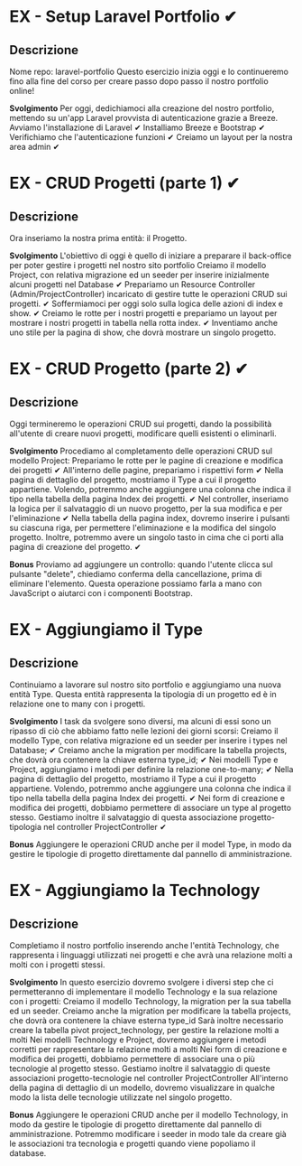# EX - Setup Laravel Portfolio ✔
## Descrizione
Nome repo: laravel-portfolio
Questo esercizio inizia oggi e lo continueremo fino alla fine del corso per creare passo dopo passo il nostro portfolio online!

**Svolgimento**
Per oggi, dedichiamoci alla creazione del nostro portfolio, mettendo su un'app Laravel provvista di autenticazione grazie a Breeze.
    Avviamo l'installazione di Laravel ✔
    Installiamo Breeze e Bootstrap ✔
    Verifichiamo che l'autenticazione funzioni ✔
    Creiamo un layout per la nostra area admin ✔

# EX - CRUD Progetti (parte 1) ✔
## Descrizione
Ora inseriamo la nostra prima entità: il Progetto.

**Svolgimento**
L'obiettivo di oggi è quello di iniziare a preparare il back-office per poter gestire i progetti nel nostro sito portfolio
    Creiamo il modello Project, con relativa migrazione ed un seeder per inserire inizialmente alcuni progetti nel Database ✔
    Prepariamo un Resource Controller (Admin/ProjectController) incaricato di gestire tutte le operazioni CRUD sui progetti. ✔
    Soffermiamoci per oggi solo sulla logica delle azioni di index e show. ✔
    Creiamo le rotte per i nostri progetti e prepariamo un layout per mostrare i nostri progetti in tabella nella rotta index. ✔ 
    Inventiamo anche uno stile per la pagina di show, che dovrà mostrare un singolo progetto. 

# EX - CRUD Progetto (parte 2) ✔
## Descrizione
Oggi termineremo le operazioni CRUD sui progetti, dando la possibilità all'utente di creare nuovi progetti, modificare quelli esistenti o eliminarli.

**Svolgimento**
Procediamo al completamento delle operazioni CRUD sul modello Project:
    Prepariamo le rotte per le pagine di creazione e modifica dei progetti ✔
    All'interno delle pagine, prepariamo i rispettivi form ✔
    Nella pagina di dettaglio del progetto, mostriamo il Type a cui il progetto appartiene. Volendo, potremmo anche aggiungere una colonna che indica il tipo nella tabella della pagina Index dei progetti. ✔
    Nel controller, inseriamo la logica per il salvataggio di un nuovo progetto, per la sua modifica e per l'eliminazione ✔
    Nella tabella della pagina index, dovremo inserire i pulsanti su ciascuna riga, per permettere l'eliminazione e la modifica del singolo progetto. Inoltre, potremmo avere un singolo tasto in cima che ci porti alla pagina di creazione del progetto. ✔

**Bonus**
Proviamo ad aggiungere un controllo: quando l'utente clicca sul pulsante "delete", chiediamo conferma della cancellazione, prima di eliminare l'elemento. Questa operazione possiamo farla a mano con JavaScript o aiutarci con i componenti Bootstrap.

# EX - Aggiungiamo il Type
## Descrizione
Continuiamo a lavorare sul nostro sito portfolio e aggiungiamo una nuova entità Type. Questa entità rappresenta la tipologia di un progetto ed è in relazione one to many con i progetti.

**Svolgimento**
I task da svolgere sono diversi, ma alcuni di essi sono un ripasso di ciò che abbiamo fatto nelle lezioni dei giorni scorsi: 
    Creiamo il modello Type, con relativa migrazione ed un seeder per inserire i types nel Database; ✔
    Creiamo anche la migration per modificare la tabella projects, che dovrà ora contenere la chiave esterna type_id; ✔
    Nei modelli Type e Project, aggiungiamo i metodi per definire la relazione one-to-many; ✔
    Nella pagina di dettaglio del progetto, mostriamo il Type a cui il progetto appartiene. Volendo, potremmo anche aggiungere una colonna che indica il tipo nella tabella della pagina Index dei progetti. ✔
    Nei form di creazione e modifica dei progetti, dobbiamo permettere di associare un type al progetto stesso. Gestiamo inoltre il salvataggio di questa associazione progetto-tipologia nel controller ProjectController ✔

**Bonus**
Aggiungere le operazioni CRUD anche per il model Type, in modo da gestire le tipologie di progetto direttamente dal pannello di amministrazione.

# EX - Aggiungiamo la Technology
## Descrizione
Completiamo il nostro portfolio inserendo anche l'entità Technology, che rappresenta i linguaggi utilizzati nei progetti e che avrà una relazione molti a molti con i progetti stessi.

**Svolgimento**
In questo esercizio dovremo svolgere i diversi step che ci permetteranno di implementare il modello Technology e la sua relazione con i progetti:
    Creiamo il modello Technology, la migration per la sua tabella ed un seeder.
    Creiamo anche la migration per modificare la tabella projects, che dovrà ora contenere la chiave esterna type_id
    Sarà inoltre necessario creare la tabella pivot project_technology, per gestire la relazione molti a molti
    Nei modelli Technology e Project, dovremo aggiungere i metodi corretti per rappresentare la relazione molti a molti
    Nei form di creazione e modifica dei progetti, dobbiamo permettere di associare una o più tecnologie al progetto stesso. Gestiamo inoltre il salvataggio di queste associazioni progetto-tecnologie nel controller ProjectController
    All'interno della pagina di dettaglio di un modello, dovremo visualizzare in qualche modo la lista delle tecnologie utilizzate nel singolo progetto.

**Bonus**
Aggiungere le operazioni CRUD anche per il modello Technology, in modo da gestire le tipologie di progetto direttamente dal pannello di amministrazione.
Potremmo modificare i seeder in modo tale da creare già le associazioni tra tecnologia e progetti quando viene popoliamo il database.